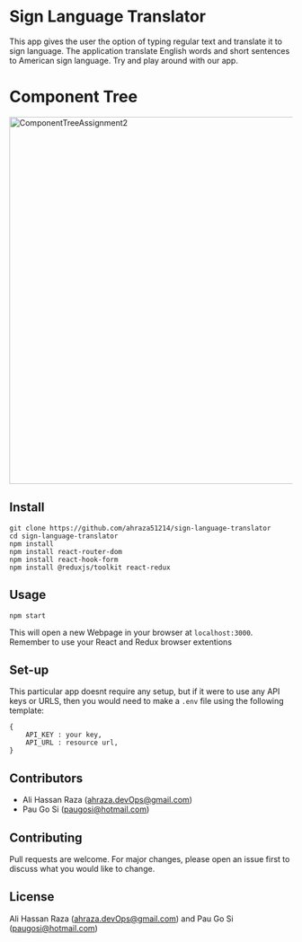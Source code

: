 # Sign Language Translator

This app gives the user the option of typing regular text and translate it to sign language. 
The application translate English words and short sentences to American sign language.
Try and play around with our app. 

# Component Tree
<img width="654" alt="ComponentTreeAssignment2" src="https://github.com/ahraza51214/sign-language-translator/assets/127191401/9d3d8d67-333b-4b4c-ad88-1b58c0fb8b9b">

## Install
```
git clone https://github.com/ahraza51214/sign-language-translator 
cd sign-language-translator
npm install
npm install react-router-dom
npm install react-hook-form
npm install @reduxjs/toolkit react-redux
```

## Usage
```
npm start
``` 
This will open a new Webpage in your browser at `localhost:3000`. Remember to use your React and Redux browser extentions

## Set-up

This particular app doesnt require any setup, but if it were to use any API keys or URLS, then you would need to make a `.env` file using the following template:

```
{
    API_KEY : your key,
    API_URL : resource url,
}
```

## Contributors

* Ali Hassan Raza (ahraza.devOps@gmail.com)
* Pau Go Si (paugosi@hotmail.com)

## Contributing
Pull requests are welcome. For major changes, please open an issue first to discuss what you would like to change.

## License
Ali Hassan Raza (ahraza.devOps@gmail.com) and Pau Go Si (paugosi@hotmail.com)
